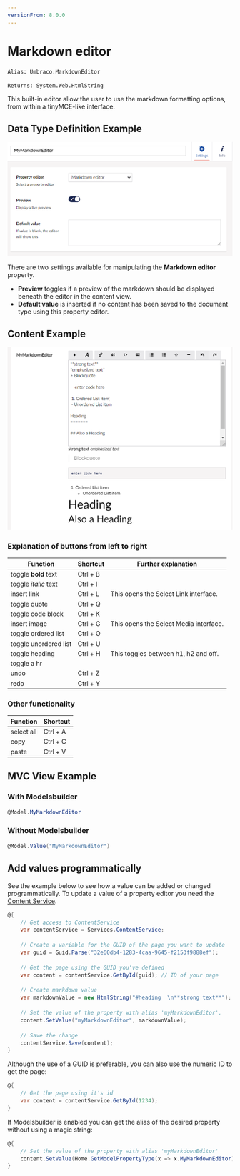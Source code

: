 ```yaml
---
versionFrom: 8.0.0
---
```


# Markdown editor

`Alias: Umbraco.MarkdownEditor`

`Returns: System.Web.HtmlString`

This built-in editor allow the user to use the markdown formatting options, from within a tinyMCE-like interface.


## Data Type Definition Example

![Definition Example](images/definition-example.png)

There are two settings available for manipulating the **Markdown editor** property.

* **Preview** toggles if a preview of the markdown should be displayed beneath the editor in the content view. 
* **Default value** is inserted if no content has been saved to the document type using this property editor.

## Content Example

![Content Example](images/content-example.png)

### Explanation of buttons from left to right
Function | Shortcut | Further explanation
---------|----------|---------------------
toggle **bold** text  | Ctrl + B |
toggle *italic* text  | Ctrl + I |
insert link           | Ctrl + L | This opens the Select Link interface. 
toggle quote          | Ctrl + Q |
toggle code block     | Ctrl + K |
insert image          | Ctrl + G | This opens the Select Media interface.
toggle ordered list   | Ctrl + O |
toggle unordered list | Ctrl + U | 
toggle heading        | Ctrl + H | This toggles between h1, h2 and off.
toggle a hr           |          |
undo                  | Ctrl + Z |
redo                  | Ctrl + Y |
### Other functionality
Function   | Shortcut 
-----------|---------
select all | Ctrl + A 
copy       | Ctrl + C 
paste      | Ctrl + V


## MVC View Example

### With Modelsbuilder

```csharp
@Model.MyMarkdownEditor
```

### Without Modelsbuilder

```csharp
@Model.Value("MyMarkdownEditor")
```

## Add values programmatically

See the example below to see how a value can be added or changed programmatically. To update a value of a property editor you need the [Content Service](../../../../../Reference/Management/Services/ContentService/index.md).

```csharp
@{
	// Get access to ContentService
	var contentService = Services.ContentService;

	// Create a variable for the GUID of the page you want to update
	var guid = Guid.Parse("32e60db4-1283-4caa-9645-f2153f9888ef");

	// Get the page using the GUID you've defined
	var content = contentService.GetById(guid); // ID of your page

	// Create markdown value
	var markdownValue = new HtmlString("#heading  \n**strong text**");
	
	// Set the value of the property with alias 'myMarkdownEditor'. 
	content.SetValue("myMarkdownEditor", markdownValue);

	// Save the change
	contentService.Save(content);
}
```

Although the use of a GUID is preferable, you can also use the numeric ID to get the page:

```csharp
@{
    // Get the page using it's id
    var content = contentService.GetById(1234); 
}
```

If Modelsbuilder is enabled you can get the alias of the desired property without using a magic string:

```csharp
@{
    // Set the value of the property with alias 'myMarkdownEditor'
    content.SetValue(Home.GetModelPropertyType(x => x.MyMarkdownEditor).Alias, markdownValue);
}
```

